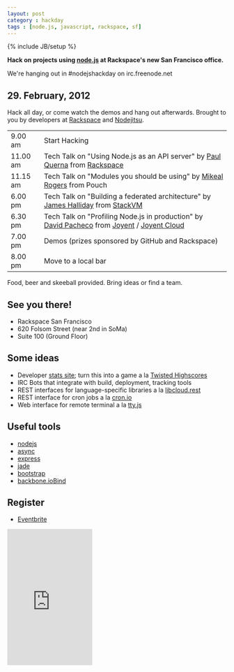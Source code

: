 ```yaml
---
layout: post
category : hackday
tags : [node.js, javascript, rackspace, sf]
---
```

{% include JB/setup %}

<div class="topinfo center alert"><b>Hack on projects using <a href="http://nodejs.org/">node.js</a> at Rackspace's new San Francisco office.</b></div>

We're hanging out in #nodejshackday on irc.freenode.net

## 29. February, 2012

Hack all day, or come watch the demos and hang out afterwards. Brought to you by developers at <a href="http://rackspace.com">Rackspace</a> and <a href="http://nodejitsu.com">Nodejitsu</a>.

<table class="table table-bordered table-striped">
  <thead></thead>
  <tbody>
  <tr><td>9.00 <span class="light">am</span></td><td>Start Hacking</td></tr>
  <tr><td>11.00  <span class="light">am</span></td><td>Tech Talk on "Using Node.js as an API server" by <a href="https://github.com/pquerna">Paul Querna</a> from <a href="http://rackspace.com">Rackspace</a></td></tr>
  <tr><td>11.15  <span class="light">am</span></td><td>Tech Talk on "Modules you should be using" by <a href="https://github.com/mikeal">Mikeal Rogers</a> from Pouch</td></tr>
  <tr><td>6.00  <span class="light">pm</span></td><td>Tech Talk on "Building a federated architecture" by <a href="https://github.com/SubStack">James Halliday</a> from <a href="http://stackvm.com/">StackVM</a></td></tr>
  <tr><td>6.30  <span class="light">pm</span></td><td>Tech Talk on "Profiling Node.js in production" by <a href="https://github.com/davepacheco">David Pacheco</a> from <a href="http://joyent.com">Joyent</a> / <a href="http://joyentcloud.com">Joyent Cloud</a></td></tr>
  <tr><td>7.00  <span class="light">pm</span></td><td>Demos (prizes sponsored by GitHub and Rackspace)</td></tr>
  <tr><td>8.00  <span class="light">pm</span></td><td>Move to a local bar</td></tr>
  </tbody>
</table>

Food, beer and skeeball provided. Bring ideas or find a team.

## See you there!

<ul class="unstyled">
  <li>Rackspace San Francisco</li>
  <li>620 Folsom Street (near 2nd in SoMa)</li>
  <li>Suite 100 (Ground Floor)</li>
</ul>

## Some ideas

- Developer [stats site][developer-stats]; turn this into a game a la [Twisted Highscores][highscores]
- IRC Bots that integrate with build, deployment, tracking tools
- REST interfaces for language-specific libraries a la [libcloud.rest][lcrest]
- REST interface for cron jobs a la [cron.io][cronio]
- Web interface for remote terminal a la [tty.js][ttyjs]

[developer-stats]: https://github.com/hacktheplanet/developer-stats
[highscores]: http://twistedmatrix.com/highscores/
[lcrest]: https://github.com/Kami/libcloud.rest
[cronio]: http://cron.io/
[ttyjs]: https://github.com/chjj/tty.js

## Useful tools

- [nodejs](http://nodejs.org/ )
- [async](https://github.com/caolan/async )
- [express](http://expressjs.com/ )
- [jade](http://jade-lang.com/ )
- [bootstrap](http://twitter.github.com/bootstrap/ )
- [backbone.ioBind](https://github.com/logicalparadox/backbone.iobind )

## Register

- [Eventbrite](http://nodejshackday.eventbrite.com/ )

<div style="width:195px; text-align:center;" >
  <iframe  src="http://www.eventbrite.com/countdown-widget?eid=2912586625" frameborder="0" height="312" width="195" marginheight="0" marginwidth="0" scrolling="no" allowtransparency="true">
  </iframe>
</div>

<!--
- [Meetup | Bay Area Software Engineers]( http://www.meetup.com/software/events/51882442/ )
- [Meetup | SFJS](http://www.meetup.com/jsmeetup/events/51361712/ )
-->

